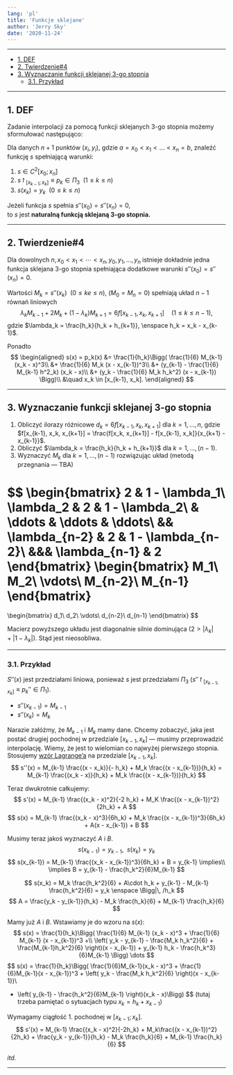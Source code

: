 ```yaml
---
lang: 'pl'
title: 'Funkcje sklejane'
author: 'Jerry Sky'
date: '2020-11-24'
---
```


---

- [1. DEF](#1-def)
- [2. Twierdzenie#4](#2-twierdzenie4)
- [3. Wyznaczanie funkcji sklejanej 3-go stopnia](#3-wyznaczanie-funkcji-sklejanej-3-go-stopnia)
    - [3.1. Przykład](#31-przykład)

---

## 1. DEF

Zadanie interpolacji za pomocą funkcji sklejanych 3-go stopnia możemy sformułować następująco:

Dla danych $n+1$ punktów $(x_i, y_i)$, gdzie $a = x_0 < x_1 < \dots < x_n = b$, znaleźć funkcję $s$ spełniającą warunki:
1. $s \in C^2 [x_0; x_n]$
2. $s\upharpoonright_{[x_{k-1}; x_k]} \equiv p_k \in \Pi_3 \enspace (1 \le k \le n)$
3. $s(x_k) = y_k \enspace (0 \le k \le n)$

Jeżeli funkcja $s$ spełnia $s''(x_0) = s''(x_n) = 0$,\
to $s$ jest **naturalną funkcją sklejaną 3-go stopnia.**

---

## 2. Twierdzenie#4

Dla dowolnych $n, x_0 < x_1 < \dotsb < x_n, y_0, y_1, \dots, y_n$ istnieje dokładnie jedna funkcja sklejana 3-go stopnia spełniająca dodatkowe warunki $s''(x_0) = s''(x_n) = 0$.

Wartości $M_k = s''(x_k) \enspace (0 \le ke \le n)$, ($M_0 = M_n = 0$) spełniają układ $n-1$ równań liniowych
$$
\lambda_k M_{k-1} + 2M_k + (1 - \lambda_k) M_{k+1} = 6 f[x_{k-1}, x_k, x_{k+1}] \quad (1 \le k \le n-1),
$$
gdzie $\lambda_k = \frac{h_k}{h_k + h_{k+1}}, \enspace h_k = x_k - x_{k-1}$.

Ponadto
$$
\begin{aligned}
    s(x) = p_k(x) &= \frac{1}{h_k}\Bigg( \frac{1}{6} M_{k-1} (x_k - x)^3\\
    &+ \frac{1}{6} M_k (x - x_{k-1})^3\\
    &+ (y_{k-1} - \frac{1}{6} M_{k-1} h^2_k) (x_k - x)\\
    &+ (y_k - \frac{1}{6} M_k h_k^2) (x - x_{k-1}) \Bigg)\\
    &\quad x_k \in [x_{k-1}, x_k].
\end{aligned}
$$

---

## 3. Wyznaczanie funkcji sklejanej 3-go stopnia

1. Obliczyć ilorazy różnicowe $d_k = 6f[x_{k-1}, x_k, x_{k+1}]$ dla $k = 1,\dots,n$, gdzie $f[x_{k-1}, x_k, x_{k+1}] = \frac{f[x_k, x_{k+1}] - f[x_{k-1}, x_k]}{x_{k+1} - x_{k-1}}$.
2. Obliczyć $\lambda_k = \frac{h_k}{h_k + h_{k+1}}$ dla $k = 1,\dots,(n-1)$.
3. Wyznaczyć $M_k$ dla $k = 1,\dots,(n-1)$ rozwiązując układ (metodą przegnania — TBA)

$$
\begin{bmatrix}
    2 & 1 - \lambda_1\\
    \lambda_2 & 2 & 1 - \lambda_2\\
    & \ddots & \ddots & \ddots\\
    && \lambda_{n-2} & 2 & 1 - \lambda_{n-2}\\
    &&& \lambda_{n-1} & 2
\end{bmatrix}
\begin{bmatrix}
    M_1\\
    M_2\\
    \vdots\\
    M_{n-2}\\
    M_{n-1}
\end{bmatrix}
=
\begin{bmatrix}
    d_1\\
    d_2\\
    \vdots\\
    d_{n-2}\\
    d_{n-1}
\end{bmatrix}
$$

Macierz powyższego układu jest diagonalnie silnie dominująca $(2 > |\lambda_k| + |1 - \lambda_k|)$. Stąd jest nieosobliwa.

---

### 3.1. Przykład

$S''(x)$ jest przedziałami liniowa, ponieważ $s$ jest przedziałami $\Pi_3$ ($s''\upharpoonright_{[x_{k-1}, x_k]} \equiv p_k'' \in \Pi_1$).

- $s''(x_{k-1}) = M_{k-1}$
- $s''(x_k) = M_k$

Narazie załóżmy, że $M_{k-1}$ i $M_k$ mamy dane. Chcemy zobaczyć, jaka jest postać drugiej pochodnej w przedziale $[x_{k-1}, x_k]$ — musimy przeprowadzić interpolację. Wiemy, że jest to wielomian co najwyżej pierwszego stopnia.\
Stosujemy [wzór Lagrange’a](../2020-11-10/interpolacja-za-pomocą-wielomianów.md#3-postać-lagrangea-wzoru-interpolacyjnego) na przedziale $[x_{k-1}, x_k]$.
$$
s''(x) = M_{k-1} \frac{(x - x_k)}{- h_k} + M_k \frac{(x - x_{k-1})}{h_k} = M_{k-1} \frac{(x_k - x)}{h_k} + M_k \frac{(x - x_{k-1})}{h_k}
$$

Teraz dwukrotnie całkujemy:
$$
s'(x) = M_{k-1} \frac{(x_k - x)^2}{-2 h_k} + M_K \frac{(x - x_{k-1})^2}{2h_k} + A
$$
$$
s(x) = M_{k-1} \frac{(x_k - x)^3}{6h_k} + M_k \frac{(x - x_{k-1})^3}{6h_k} + A(x - x_{k-1}) + B
$$

Musimy teraz jakoś wyznaczyć $A$ i $B$.
$$
s(x_{k-1}) = y_{k-1}, \enspace s(x_k) = y_k
$$
$$
s(x_{k-1}) = M_{k-1} \frac{(x_k - x_{k-1})^3}{6h_k} + B = y_{k-1} \implies\\
\implies B = y_{k-1} - \frac{h_k^2}{6}M_{k-1}
$$

$$
s(x_k) = M_k \frac{h_k^2}{6} + A\cdot h_k + y_{k-1} - M_{k-1} \frac{h_k^2}{6} = y_k \enspace \Bigg|\, /h_k
$$
$$
A = \frac{y_k - y_{k-1}}{h_k} - M_k \frac{h_k}{6} + M_{k-1} \frac{h_k}{6}
$$

Mamy już $A$ i $B$. Wstawiamy je do wzoru na $s(x)$:
$$
s(x) = \frac{1}{h_k}\Bigg( \frac{1}{6} M_{k-1} (x_k - x)^3 + \frac{1}{6} M_{k-1} (x - x_{k-1})^3 +\\
\left( y_k - y_{k-1} - \frac{M_k h_k^2}{6} + \frac{M_{k-1}h_k^2}{6} \right)(x - x_{k-1}) + y_{k-1} h_k - \frac{h_k^3}{6}M_{k-1} \Bigg)
\dots
$$
$$
s(x) = \frac{1}{h_k}\Bigg( \frac{1}{6}M_{k-1}(x_k - x)^3 + \frac{1}{6}M_{k-1}(x - x_{k-1})^3 + \left( y_k - \frac{M_k h_k^2}{6} \right)(x - x_{k-1})\\
+ \left( y_{k-1} - \frac{h_k^2}{6}M_{k-1} \right)(x_k - x)\Bigg)
$$
(tutaj trzeba pamiętać o sytuacjach typu $x_k = h_k + x_{k-1}$)

Wymagamy ciągłość 1. pochodnej w $[x_{k-1}; x_k]$.
$$
s'(x) = M_{k-1} \frac{(x_k - x)^2}{-2h_k} + M_k\frac{(x - x_{k-1})^2}{2h_k} + \frac{y_k - y_{k-1}}{h_k} - M_k \frac{h_k}{6} + M_{k-1} \frac{h_k}{6}
$$

*itd.*

---
